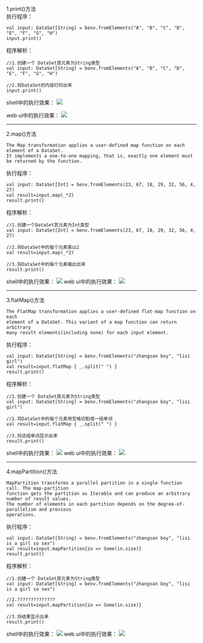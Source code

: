 
1.print()方法    
执行程序：
```scale
val input: DataSet[String] = benv.fromElements("A", "B", "C", "D", "E", "F", "G", "H")
input.print()
```

程序解析：
```scale
//1.创建一个 DataSet其元素为String类型
val input: DataSet[String] = benv.fromElements("A", "B", "C", "D", "E", "F", "G", "H")

//2.将DataSet的内容打印出来
input.print()
```

shell中的执行效果：
![](images/Snip20161114_86.png) 

web ui中的执行效果：
![](images/Snip20161114_87.png) 


---
2.map()方法    
```
The Map transformation applies a user-defined map function on each element of a DataSet. 
It implements a one-to-one mapping, that is, exactly one element must be returned by the function.
```
执行程序：
```scale
val input: DataSet[Int] = benv.fromElements(23, 67, 18, 29, 32, 56, 4, 27)
val result=input.map(_*2)
result.print()
```
程序解析：
```scale
//1.创建一个DataSet其元素为Int类型
val input: DataSet[Int] = benv.fromElements(23, 67, 18, 29, 32, 56, 4, 27)

//2.将DataSet中的每个元素乘以2
val result=input.map(_*2)

//3.将DataSet中的每个元素输出出来
result.print()
```

shell中的执行效果：
![](images/Snip20161114_91.png) 
web ui中的执行效果：
![](images/Snip20161114_92.png)    
    
    
---
3.flatMap()方法    
```
The FlatMap transformation applies a user-defined flat-map function on each 
element of a DataSet. This variant of a map function can return arbitrary 
many result elements(including none) for each input element.
```
执行程序：
```scale
val input: DataSet[String] = benv.fromElements("zhangsan boy", "lisi girl")
val result=input.flatMap { _.split(" ") }
result.print()
```
程序解析：
```scale
//1.创建一个 DataSet其元素为String类型
val input: DataSet[String] = benv.fromElements("zhangsan boy", "lisi girl")

//2.将DataSet中的每个元素用空格切割成一组单词
val result=input.flatMap { _.split(" ") }

//3.将这组单词显示出来
result.print()
```
shell中的执行效果：
![](images/Snip20161114_88.png) 
web ui中的执行效果：
![](images/Snip20161114_89.png) 


---
4.mapPartition()方法    
```
MapPartition transforms a parallel partition in a single function call. The map-partition
function gets the partition as Iterable and can produce an arbitrary number of result values.
The number of elements in each partition depends on the degree-of-parallelism and previous 
operations.
```
执行程序：
```scale
val input: DataSet[String] = benv.fromElements("zhangsan boy", "lisi is a girl so sex")
val result=input.mapPartition{in => Some(in.size)}
result.print()
```
程序解析：
```scale
//1.创建一个 DataSet其元素为String类型
val input: DataSet[String] = benv.fromElements("zhangsan boy", "lisi is a girl so sex")

//2.??????????????
val result=input.mapPartition{in => Some(in.size)}

//3.将结果显示出来
result.print()
```
shell中的执行效果：
![](images/Snip20161114_95.png) 
web ui中的执行效果：
![](images/Snip20161114_96.png) 
